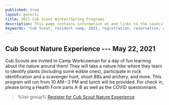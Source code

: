 ```yaml
---
published: true
layout: generic
title: 2021 Cub Scout Winter/Spring Programs
description: This page contains information on and links to the council website to register for winter/spring 2021 programs at Camp Workcoeman.
keywords: "Cub Scout, resident camp, 2021, registration, reservation, winter/spring programs"
---
```


## Cub Scout Nature Experience --- May 22, 2021

Cub Scouts are invited to Camp Workcoeman for a day of fun learning about the nature around them! They will take a nature hike where they learn to identify plants (including some edible ones), participate in rock identification and a scavenger hunt, shoot BBs and archery, and more. This program will run from 10 AM--2 PM and lunch will be provided. For check in, please bring a Health Form parts A-B as well as the COVID questionnaire.

> %list-group%
> <a href="https://scoutingevent.com/066-47148" class="list-group-item">Register for Cub Scout Nature Experience</a>
